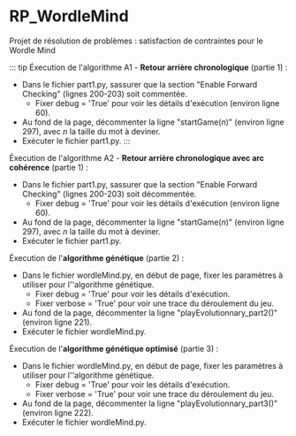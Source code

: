# RP_WordleMind

Projet de résolution de problèmes : satisfaction de contraintes pour le Wordle Mind





::: tip Éxecution de l'algorithme A1 - **Retour arrière chronologique** (partie 1) :

* Dans le fichier part1.py, sassurer que la section "Enable Forward Checking" (lignes 200-203) soit commentée.
  * Fixer debug = 'True' pour voir les détails d'exécution (environ ligne 60).
* Au fond de la page, décommenter la ligne "startGame(*n*)" (environ ligne 297), avec *n* la taille du mot à deviner.
* Exécuter le fichier part1.py.
:::


Éxecution de l'algorithme A2 - **Retour arrière chronologique avec arc cohérence** (partie 1) :

* Dans le fichier part1.py, sassurer que la section "Enable Forward Checking" (lignes 200-203) soit décommentée.
  * Fixer debug = 'True' pour voir les détails d'exécution (environ ligne 60).
* Au fond de la page, décommenter la ligne "startGame(*n*)" (environ ligne 297), avec *n* la taille du mot à deviner.
* Exécuter le fichier part1.py.


Éxecution de l'**algorithme génétique** (partie 2) :

* Dans le fichier wordleMind.py, en début de page, fixer les paramètres à utiliser pour l''algorithme génétique.
  * Fixer debug = 'True' pour voir les détails d'exécution.
  * Fixer verbose = 'True' pour voir une trace du déroulement du jeu.
* Au fond de la page, décommenter la ligne "playEvolutionnary_part2()" (environ ligne 221).
* Exécuter le fichier wordleMind.py.


Éxecution de l'**algorithme génétique optimisé** (partie 3) :

* Dans le fichier wordleMind.py, en début de page, fixer les paramètres à utiliser pour l''algorithme génétique.
  * Fixer debug = 'True' pour voir les détails d'exécution.
  * Fixer verbose = 'True' pour voir une trace du déroulement du jeu.
* Au fond de la page, décommenter la ligne "playEvolutionnary_part3()" (environ ligne 222).
* Exécuter le fichier wordleMind.py.
